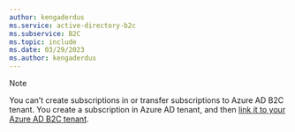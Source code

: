 ```yaml
---
author: kengaderdus
ms.service: active-directory-b2c
ms.subservice: B2C
ms.topic: include
ms.date: 03/29/2023
ms.author: kengaderdus
---
```


> [!NOTE]
> You can’t create subscriptions in or transfer subscriptions to Azure AD B2C tenant. You create a subscription in Azure AD tenant, and then [link it to your Azure AD B2C tenant](../articles/active-directory-b2c/billing.md#link-an-azure-ad-b2c-tenant-to-a-subscription).  